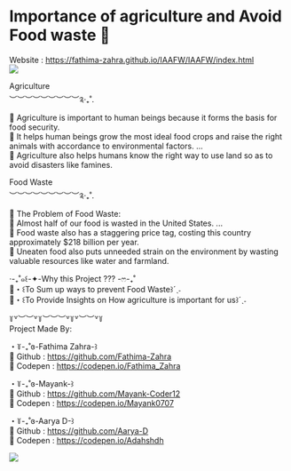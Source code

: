 # Importance of agriculture and Avoid Food waste 🌿
Website : https://fathima-zahra.github.io/IAAFW/IAAFW/index.html                                                           
![](https://s4.gifyu.com/images/Agriculture.gif)

Agriculture                                                                                                     
︶︶︶︶︶︶︶︶︶༉‧₊˚.                                                                                                             
🌳 Agriculture is important to human beings because it forms the basis for food security.                                                        
🍂 It helps human beings grow the most ideal food crops and raise the right animals with accordance to environmental factors. ...                                     
🍃 Agriculture also helps humans know the right way to use land so as to avoid disasters like famines.

                                                              
Food Waste                                                                                                     
︶︶︶︶︶︶︶︶︶༉‧₊˚.                                                                                                             
🥐 The Problem of Food Waste:                                                                                                                      
🍯 Almost half of our food is wasted in the United States. ...                                                                                             
🍪 Food waste also has a staggering price tag, costing this country approximately $218 billion per year.                                                              
🧇 Uneaten food also puts unneeded strain on the environment by wasting valuable resources like water and farmland.                                                

                                                                                                                                       
‧-₊˚๑꒰-✦-Why this Project ??? -ෆ-₊˚                                                                                                          
🥯・꒰To Sum up ways to prevent Food Waste꒱´ˎ˗                                                                                    
🍞・꒰To Provide Insights on How agriculture is important for us꒱´ˎ˗                                                                                            
                                                                                           

꒦꒷︶︶꒷꒦︶︶︶꒷꒦꒷︶︶꒷꒦                                                                                                                   
Project Made By:                                                                                                                                    
                       
・꒦-₊˚ɞ-Fathima Zahra-꒱                                                                                                                                    
🌙 Github : https://github.com/Fathima-Zahra                                                                          
🌙 Codepen : https://codepen.io/Fathima_Zahra                                                                                                                                                          
                       
・꒦-₊˚ɞ-Mayank-꒱                                                                                                                                    
🌙 Github : https://github.com/Mayank-Coder12                                                                          
🌙 Codepen : https://codepen.io/Mayank0707                                                                                                                                                                                                                                                              
                                                                                           
・꒦-₊˚ɞ-Aarya D-꒱                                                                                                                                    
🌙 Github : https://github.com/Aarya-D                                                                          
🌙 Codepen : https://codepen.io/Adahshdh                                                                          
                                                                                                                                       
![](https://media.discordapp.net/attachments/790002169007833118/812901900986613800/251222652034212-3.png?width=1440&height=185)                                                                                                                                       
                                                                                                                                    
